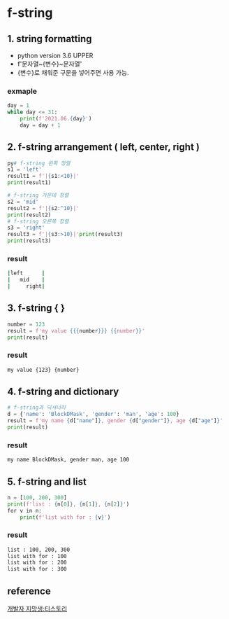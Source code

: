 # f-string 

## 1. string formatting 

- python version 3.6 UPPER 
- f'문자열~{변수}~문자열' 
- {변수}로 채워준 구문을 넣어주면 사용 가능. 

### exmaple 

```python
day = 1
while day <= 31:
    print(f'2021.06.{day}')
    day = day + 1
```

## 2. f-string arrangement ( left, center, right )

```python
py# f-string 왼쪽 정렬
s1 = 'left'
result1 = f'|{s1:<10}|'
print(result1) 

# f-string 가운데 정렬
s2 = 'mid'
result2 = f'|{s2:^10}|'
print(result2) 
# f-string 오른쪽 정렬
s3 = 'right'
result3 = f'|{s3:>10}|'print(result3)
print(result3)
```

### result 
```bash
|left      |
|   mid    |
|     right|
```


## 3. f-string { } 

```python
number = 123
result = f'my value {{{number}}} {{number}}'
print(result)
```

### result
```bash
my value {123} {number}
```
## 4. f-string and dictionary

```python
# f-string과 딕셔너리
d = {'name': 'BlockDMask', 'gender': 'man', 'age': 100}
result = f'my name {d["name"]}, gender {d["gender"]}, age {d["age"]}'
print(result)
```

### result
```bash
my name BlockDMask, gender man, age 100
```

## 5. f-string and list

```python
n = [100, 200, 300] 
print(f'list : {n[0]}, {n[1]}, {n[2]}')  
for v in n:    
    print(f'list with for : {v}')
```

### result 
```bash
list : 100, 200, 300
list with for : 100
list with for : 200
list with for : 300
```

## reference 

[개발자 지망생:티스토리]( https://blockdmask.tistory.com/429 )